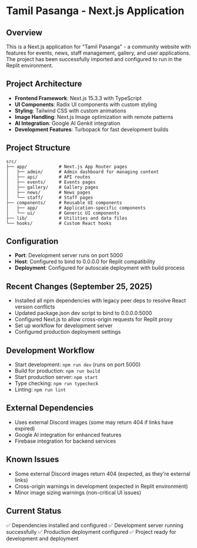 # Tamil Pasanga - Next.js Application

## Overview
This is a Next.js application for "Tamil Pasanga" - a community website with features for events, news, staff management, gallery, and user applications. The project has been successfully imported and configured to run in the Replit environment.

## Project Architecture
- **Frontend Framework**: Next.js 15.3.3 with TypeScript
- **UI Components**: Radix UI components with custom styling
- **Styling**: Tailwind CSS with custom animations
- **Image Handling**: Next.js Image optimization with remote patterns
- **AI Integration**: Google AI Genkit integration
- **Development Features**: Turbopack for fast development builds

## Project Structure
```
src/
├── app/            # Next.js App Router pages
│   ├── admin/      # Admin dashboard for managing content
│   ├── api/        # API routes
│   ├── events/     # Events pages
│   ├── gallery/    # Gallery pages
│   ├── news/       # News pages
│   └── staff/      # Staff pages
├── components/     # Reusable UI components
│   ├── app/        # Application-specific components
│   └── ui/         # Generic UI components
├── lib/            # Utilities and data files
└── hooks/          # Custom React hooks
```

## Configuration
- **Port**: Development server runs on port 5000
- **Host**: Configured to bind to 0.0.0.0 for Replit compatibility
- **Deployment**: Configured for autoscale deployment with build process

## Recent Changes (September 25, 2025)
- Installed all npm dependencies with legacy peer deps to resolve React version conflicts
- Updated package.json dev script to bind to 0.0.0.0:5000
- Configured Next.js to allow cross-origin requests for Replit proxy
- Set up workflow for development server
- Configured production deployment settings

## Development Workflow
- Start development: `npm run dev` (runs on port 5000)
- Build for production: `npm run build`
- Start production server: `npm start`
- Type checking: `npm run typecheck`
- Linting: `npm run lint`

## External Dependencies
- Uses external Discord images (some may return 404 if links have expired)
- Google AI integration for enhanced features
- Firebase integration for backend services

## Known Issues
- Some external Discord images return 404 (expected, as they're external links)
- Cross-origin warnings in development (expected in Replit environment)
- Minor image sizing warnings (non-critical UI issues)

## Current Status
✅ Dependencies installed and configured
✅ Development server running successfully
✅ Production deployment configured
✅ Project ready for development and deployment